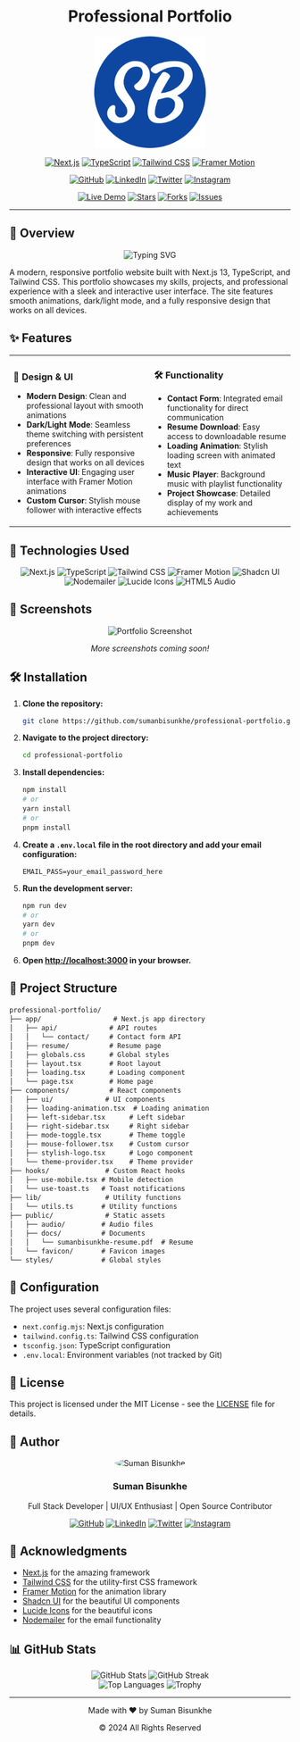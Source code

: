 # <div align="center">Professional Portfolio</div>

<div align="center">
  <img src="public/favicon/android-chrome-512x512.png" alt="Portfolio Logo" width="200"/>
  
  [![Next.js](https://img.shields.io/badge/Next.js-13-black?style=for-the-badge&logo=next.js&logoColor=white)](https://nextjs.org/)
  [![TypeScript](https://img.shields.io/badge/TypeScript-5.0-blue?style=for-the-badge&logo=typescript&logoColor=white)](https://www.typescriptlang.org/)
  [![Tailwind CSS](https://img.shields.io/badge/Tailwind_CSS-38B2AC?style=for-the-badge&logo=tailwind-css&logoColor=white)](https://tailwindcss.com/)
  [![Framer Motion](https://img.shields.io/badge/Framer_Motion-0055FF?style=for-the-badge&logo=framer&logoColor=white)](https://www.framer.com/motion/)
  
  <p>
    <a href="https://github.com/sumanbisunkhe"><img src="https://img.shields.io/badge/GitHub-100000?style=for-the-badge&logo=github&logoColor=white" alt="GitHub"></a>
    <a href="https://www.linkedin.com/in/suman-bisunkhe/"><img src="https://img.shields.io/badge/LinkedIn-0077B5?style=for-the-badge&logo=linkedin&logoColor=white" alt="LinkedIn"></a>
    <a href="https://twitter.com/sumanbisunkhe"><img src="https://img.shields.io/badge/Twitter-1DA1F2?style=for-the-badge&logo=twitter&logoColor=white" alt="Twitter"></a>
    <a href="https://www.instagram.com/sumanbisunkhe/"><img src="https://img.shields.io/badge/Instagram-E4405F?style=for-the-badge&logo=instagram&logoColor=white" alt="Instagram"></a>
  </p>
  
  <p>
    <a href="https://sumanbisunkhe.github.io/professional-portfolio/"><img src="https://img.shields.io/badge/Live_Demo-FF5722?style=for-the-badge&logo=firebase&logoColor=white" alt="Live Demo"></a>
    <a href="https://github.com/sumanbisunkhe/professional-portfolio/stargazers"><img src="https://img.shields.io/github/stars/sumanbisunkhe/professional-portfolio?style=for-the-badge" alt="Stars"></a>
    <a href="https://github.com/sumanbisunkhe/professional-portfolio/network/members"><img src="https://img.shields.io/github/forks/sumanbisunkhe/professional-portfolio?style=for-the-badge" alt="Forks"></a>
    <a href="https://github.com/sumanbisunkhe/professional-portfolio/issues"><img src="https://img.shields.io/github/issues/sumanbisunkhe/professional-portfolio?style=for-the-badge" alt="Issues"></a>
  </p>
</div>

---

## 🌟 Overview

<div align="center">
  <img src="https://readme-typing-svg.herokuapp.com?font=Fira+Code&pause=1000&color=3B82F6&center=true&vCenter=true&width=800&height=100&lines=Welcome+to+my+Professional+Portfolio;A+modern+responsive+website+built+with+Next.js;Showcasing+my+skills%2C+projects+and+experience;With+sleek+animations+and+interactive+UI" alt="Typing SVG" />
</div>

A modern, responsive portfolio website built with Next.js 13, TypeScript, and Tailwind CSS. This portfolio showcases my skills, projects, and professional experience with a sleek and interactive user interface. The site features smooth animations, dark/light mode, and a fully responsive design that works on all devices.

## ✨ Features

<table>
  <tr>
    <td width="50%">
      <h3>🎨 Design & UI</h3>
      <ul>
        <li><b>Modern Design</b>: Clean and professional layout with smooth animations</li>
        <li><b>Dark/Light Mode</b>: Seamless theme switching with persistent preferences</li>
        <li><b>Responsive</b>: Fully responsive design that works on all devices</li>
        <li><b>Interactive UI</b>: Engaging user interface with Framer Motion animations</li>
        <li><b>Custom Cursor</b>: Stylish mouse follower with interactive effects</li>
      </ul>
    </td>
    <td width="50%">
      <h3>🛠️ Functionality</h3>
      <ul>
        <li><b>Contact Form</b>: Integrated email functionality for direct communication</li>
        <li><b>Resume Download</b>: Easy access to downloadable resume</li>
        <li><b>Loading Animation</b>: Stylish loading screen with animated text</li>
        <li><b>Music Player</b>: Background music with playlist functionality</li>
        <li><b>Project Showcase</b>: Detailed display of my work and achievements</li>
      </ul>
    </td>
  </tr>
</table>

## 🚀 Technologies Used

<div align="center">
  <img src="https://img.shields.io/badge/Next.js-13-black?style=for-the-badge&logo=next.js&logoColor=white" alt="Next.js">
  <img src="https://img.shields.io/badge/TypeScript-5.0-blue?style=for-the-badge&logo=typescript&logoColor=white" alt="TypeScript">
  <img src="https://img.shields.io/badge/Tailwind_CSS-38B2AC?style=for-the-badge&logo=tailwind-css&logoColor=white" alt="Tailwind CSS">
  <img src="https://img.shields.io/badge/Framer_Motion-0055FF?style=for-the-badge&logo=framer&logoColor=white" alt="Framer Motion">
  <img src="https://img.shields.io/badge/Shadcn_UI-000000?style=for-the-badge&logo=shadcnui&logoColor=white" alt="Shadcn UI">
  <img src="https://img.shields.io/badge/Nodemailer-009688?style=for-the-badge&logo=nodemailer&logoColor=white" alt="Nodemailer">
  <img src="https://img.shields.io/badge/Lucide_Icons-25A162?style=for-the-badge&logo=lucide&logoColor=white" alt="Lucide Icons">
  <img src="https://img.shields.io/badge/HTML5_Audio-E34F26?style=for-the-badge&logo=html5&logoColor=white" alt="HTML5 Audio">
</div>

## 📸 Screenshots

<div align="center">
  <img src="https://via.placeholder.com/800x450/222222/FFFFFF?text=Portfolio+Screenshot" alt="Portfolio Screenshot" width="80%">
  
  <p><i>More screenshots coming soon!</i></p>
</div>

## 🛠️ Installation

1. **Clone the repository:**
   ```bash
   git clone https://github.com/sumanbisunkhe/professional-portfolio.git
   ```

2. **Navigate to the project directory:**
   ```bash
   cd professional-portfolio
   ```

3. **Install dependencies:**
   ```bash
   npm install
   # or
   yarn install
   # or
   pnpm install
   ```

4. **Create a `.env.local` file in the root directory and add your email configuration:**
   ```
   EMAIL_PASS=your_email_password_here
   ```

5. **Run the development server:**
   ```bash
   npm run dev
   # or
   yarn dev
   # or
   pnpm dev
   ```

6. **Open [http://localhost:3000](http://localhost:3000) in your browser.**

## 📁 Project Structure

```
professional-portfolio/
├── app/                  # Next.js app directory
│   ├── api/             # API routes
│   │   └── contact/     # Contact form API
│   ├── resume/          # Resume page
│   ├── globals.css      # Global styles
│   ├── layout.tsx       # Root layout
│   ├── loading.tsx      # Loading component
│   └── page.tsx         # Home page
├── components/          # React components
│   ├── ui/             # UI components
│   ├── loading-animation.tsx  # Loading animation
│   ├── left-sidebar.tsx      # Left sidebar
│   ├── right-sidebar.tsx     # Right sidebar
│   ├── mode-toggle.tsx       # Theme toggle
│   ├── mouse-follower.tsx    # Custom cursor
│   ├── stylish-logo.tsx      # Logo component
│   └── theme-provider.tsx    # Theme provider
├── hooks/              # Custom React hooks
│   ├── use-mobile.tsx # Mobile detection
│   └── use-toast.ts   # Toast notifications
├── lib/                # Utility functions
│   └── utils.ts       # Utility functions
├── public/             # Static assets
│   ├── audio/         # Audio files
│   ├── docs/          # Documents
│   │   └── sumanbisunkhe-resume.pdf  # Resume
│   └── favicon/       # Favicon images
└── styles/            # Global styles
```

## 🔧 Configuration

The project uses several configuration files:

- `next.config.mjs`: Next.js configuration
- `tailwind.config.ts`: Tailwind CSS configuration
- `tsconfig.json`: TypeScript configuration
- `.env.local`: Environment variables (not tracked by Git)

## 📝 License

This project is licensed under the MIT License - see the [LICENSE](LICENSE) file for details.

## 👤 Author

<div align="center">
  <img src="https://avatars.githubusercontent.com/sumanbisunkhe" alt="Suman Bisunkhe" width="150" style="border-radius: 50%;">
  
  <h3>Suman Bisunkhe</h3>
  <p>Full Stack Developer | UI/UX Enthusiast | Open Source Contributor</p>
  
  <p>
    <a href="https://github.com/sumanbisunkhe"><img src="https://img.shields.io/badge/GitHub-100000?style=for-the-badge&logo=github&logoColor=white" alt="GitHub"></a>
    <a href="https://www.linkedin.com/in/suman-bisunkhe/"><img src="https://img.shields.io/badge/LinkedIn-0077B5?style=for-the-badge&logo=linkedin&logoColor=white" alt="LinkedIn"></a>
    <a href="https://twitter.com/sumanbisunkhe"><img src="https://img.shields.io/badge/Twitter-1DA1F2?style=for-the-badge&logo=twitter&logoColor=white" alt="Twitter"></a>
    <a href="https://www.instagram.com/sumanbisunkhe/"><img src="https://img.shields.io/badge/Instagram-E4405F?style=for-the-badge&logo=instagram&logoColor=white" alt="Instagram"></a>
  </p>
</div>

## 🙏 Acknowledgments

- [Next.js](https://nextjs.org/) for the amazing framework
- [Tailwind CSS](https://tailwindcss.com/) for the utility-first CSS framework
- [Framer Motion](https://www.framer.com/motion/) for the animation library
- [Shadcn UI](https://ui.shadcn.com/) for the beautiful UI components
- [Lucide Icons](https://lucide.dev/) for the beautiful icons
- [Nodemailer](https://nodemailer.com/) for the email functionality

## 📊 GitHub Stats

<div align="center">
  <img src="https://github-readme-stats.vercel.app/api?username=sumanbisunkhe&show_icons=true&theme=radical" alt="GitHub Stats" width="49%">
  <img src="https://github-readme-streak-stats.herokuapp.com/?user=sumanbisunkhe&theme=radical" alt="GitHub Streak" width="49%">
</div>

<div align="center">
  <img src="https://github-readme-stats.vercel.app/api/top-langs/?username=sumanbisunkhe&layout=compact&theme=radical" alt="Top Languages" width="49%">
  <img src="https://github-profile-trophy.vercel.app/?username=sumanbisunkhe&theme=radical&no-frame=true&column=7&margin-w=15" alt="Trophy" width="49%">
</div>

---

<div align="center">
  <p>Made with ❤️ by Suman Bisunkhe</p>
  <p>© 2024 All Rights Reserved</p>
</div> 